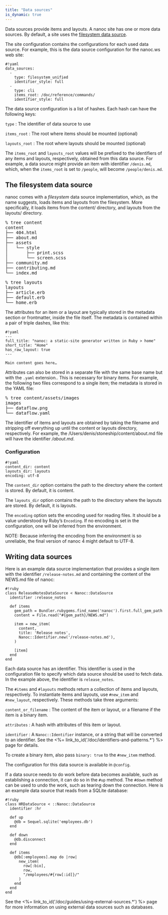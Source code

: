 ```yaml
---
title: "Data sources"
is_dynamic: true
---
```


<span class="firstterm">Data sources</span> provide items and layouts. A nanoc site has one or more data sources. By default, a site uses the [filesystem data source](#the-filesystem-data-source).

The site configuration contains the configurations for each used data source. For example, this is the data source configuration for the nanoc.ws web site:

    #!yaml
    data_sources:
      -
        type: filesystem_unified
        identifier_style: full
      -
        type: cli
        items_root: /doc/reference/commands/
        identifier_style: full

The data source configuration is a list of hashes. Each hash can have the following keys:

`type`
: The identifier of data source to use

`items_root`
: The root where items should be mounted (optional)

`layouts_root`
: The root where layouts should be mounted (optional)

The `items_root` and `layouts_root` values will be prefixed to the identifiers of any items and layouts, respectively, obtained from this data source. For example, a data source might provide an item with identifier `/denis.md`, which, when the `items_root` is set to `/people`, will become `/people/denis.md`.

The filesystem data source
--------------------------

nanoc comes with a _filesystem_ data source implementation, which, as the name suggests, loads items and layouts from the filesystem. More specifically, it loads items from the <span class="filename">content/</span> directory, and layouts from the <span class="filename">layouts/</span> directory.

<pre><span class="prompt">%</span> <kbd>tree content</kbd>
content
├── 404.html
├── about.md
├── assets
│   └── style
│       ├── print.scss
│       └── screen.scss
├── community.md
├── contributing.md
└── index.md</pre>

<pre><span class="prompt">%</span> <kbd>tree layouts</kbd>
layouts
├── article.erb
├── default.erb
└── home.erb</pre>

The attributes for an item or a layout are typically stored in the metadata section or frontmatter, inside the file itself. The metadata is contained within a pair of triple dashes, like this:

    #!yaml
    ---
    full_title: "nanoc: a static-site generator written in Ruby > home"
    short_title: "Home"
    has_raw_layout: true
    ---

    Main content goes here…

Attributes can also be stored in a separate file with the same base name but with the `.yaml` extension.. This is necessary for binary items. For example, the following two files correspond to a single item; the metadata is stored in the YAML file:

<pre><span class="prompt">%</span> <kbd>tree content/assets/images</kbd>
images
├── dataflow.png
└── dataflow.yaml</pre>

The identifier of items and layouts are obtained by taking the filename and stripping off everything up until the content or layouts directory, respectively. For example, the <span class="filename">/Users/denis/stoneship/content/about.md</span> file will have the identifier _/about.md_.

### Configuration

    #!yaml
    content_dir: content
    layouts_dir: layouts
    encoding: utf-8

The `content_dir` option contains the path to the directory where the content is stored. By default, it is <span class="filename">content</span>.

The `layouts_dir` option contains the path to the directory where the layouts are stored. By default, it is <span class="filename">layouts</span>.

The `encoding` option sets the encoding used for reading files. It should be a value understood by Ruby’s `Encoding`. If no encoding is set in the configuration, one will be inferred from the environment.

NOTE: Because inferring the encoding from the environment is so unreliable, the final version of nanoc 4 might default to UTF-8.

Writing data sources
--------------------

Here is an example data source implementation that provides a single item with the identifier `/release-notes.md` and containing the content of the <span class="filename">NEWS.md</span> file of nanoc:

    #!ruby
    class ReleaseNotesDataSource < Nanoc::DataSource
      identifier :release_notes

      def items
        gem_path = Bundler.rubygems.find_name('nanoc').first.full_gem_path
        content = File.read("#{gem_path}/NEWS.md")

        item = new_item(
          content,
          title: 'Release notes',
          Nanoc::Identifier.new('/release-notes.md'),
        )

        [item]
      end
    end

Each data source has an identifier. This identifier is used in the configuration file to specify which data source should be used to fetch data. In the example above, the identifier is `release_notes`.

The `#items` and `#layouts` methods return a collection of items and layouts, respectively. To instantiate items and layouts, use `#new_item` and `#new_layout`, respectively. These methods take three arguments:

`content_or_filename`
: The content of the item or layout, or a filename if the item is a binary item.

`attributes`
: A hash with attributes of this item or layout.

`identifier`
: A `Nanoc::Identifier` instance, or a string that will be converted to an identifier. See the <%= link_to_id('/doc/identifiers-and-patterns.*') %> page for details.

To create a binary item, also pass `binary: true` to the `#new_item` method.

The configuration for this data source is available in `@config`.

If a data source needs to do work before data becomes available, such as establishing a connection, it can do so in the `#up` method. The `#down` method can be used to undo the work, such as tearing down the connection. Here is an example data source that reads from a SQLite database:

    #!ruby
    class HRDataSource < ::Nanoc::DataSource
      identifier :hr

      def up
        @db = Sequel.sqlite('employees.db')
      end

      def down
        @db.disconnect
      end

      def items
        @db[:employees].map do |row|
          new_item(
            row[:bio],
            row,
            "/employees/#{row[:id]}/"
          )
        end
      end
    end

See the <%= link_to_id('/doc/guides/using-external-sources.*') %> page for more information on using external data sources such as databases.
